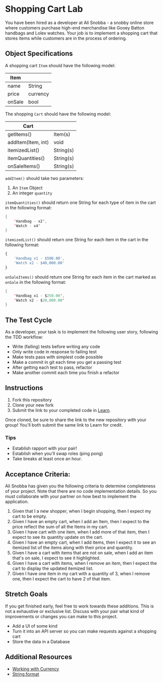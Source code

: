 # Shopping Cart Lab

You have been hired as a developer at Ali Snobba - a snobby online store where customers purchase high-end merchandise like Gooey Batton handbags and Lolex watches. Your job is to implement a shopping cart that stores items while customers are in the process of ordering.

## Object Specifications

A shopping cart `Item` should have the following model:

| Item   |            |
|--------|------------|
| name   | String     |
| price  | currency   |
| onSale | bool       |

The shopping `Cart` should have the following model:

| Cart               |           |
|--------------------|-----------|
| getItems()         | Item(s)   |
| addItem(Item, int) | void      |
| itemizedList()     | String(s) |
| itemQuantities()   | String(s) |
| onSaleItems()      | String(s) |

`addItem()` should take two parameters:

1. An `Item` Object
1. An integer `quantity`

`itemQuantities()` should return one String for each type of item in the cart in the following format:

```Java
{
    'Handbag - x2', 
    'Watch - x4'
}
``` 

`itemizedList()` should return one String for each item in the cart in the following format:

```JavaScript
{
    'Handbag x1 - $500.00', 
    'Watch x2 - $40,000.00'
}
``` 

`onSaleItems()` should return one String for each item in the cart marked as `onSale` in the following format:

```Java
{
    'Handbag x1 - $250.00', 
    'Watch x2 - $20,000.00'
}
```

## The Test Cycle

As a developer, your task is to implement the following user story, following the TDD workflow:

- Write (failing) tests before writing any code
- Only write code in response to failing test
- Make tests pass with simplest code possible
- Make a commit in git each time you get a passing test
- After getting each test to pass, refactor
- Make another commit each time you finish a refactor

## Instructions

1. Fork this repository
2. Clone your new fork
3. Submit the link to your completed code in [Learn](https://learn-2.galvanize.com/cohorts/2328).

Once cloned, be sure to share the link to the new repository with your group! You'll both submit the same link to Learn for credit.

### Tips

* Establish rapport with your pair!
* Establish when you'll swap roles (ping pong)
* Take breaks at least once an hour.


## Acceptance Criteria:

Ali Snobba has given you the following criteria to determine completeness of your project. Note that there are no code implementation details. So you must collaborate with your partner on how best to implement the application.

1. Given that I a new shopper, when I begin shopping, then I expect my cart to be empty.
1. Given I have an empty cart, when I add an Item, then I expect to the price reflect the sum of all the Items in my cart.
1. Given I have cart with one item, when I add more of that item, then I expect to see its quantity update on the cart.
1. Given I have an empty cart, when I add items, then I expect it to see an itemized list of the items along with their price and quantity.
1. Given I have a cart with items that are not on sale, when I add an item that's on sale, I expect to see it highlighted.
1. Given I have a cart with items, when I remove an item, then I expect the cart to display the updated itemized list.
1. Given I have one item in my cart with a quantity of 3, when I remove one, then I expect the cart to have 2 of that item.


## Stretch Goals

If you get finished early, feel free to work towards these additions. This is not a exhaustive or exclusive list. Discuss with your pair what kind of improvements or changes you can make to this project.

- Add a UI of some kind
- Turn it into an API server so you can make requests against a shopping cart
- Store the data in a Database

## Additional Resources
- [Working with Currency](http://vanillajava.blogspot.de/2011/08/double-your-money-again.html)
- [String.format](https://dzone.com/articles/java-string-format-examples)
 
